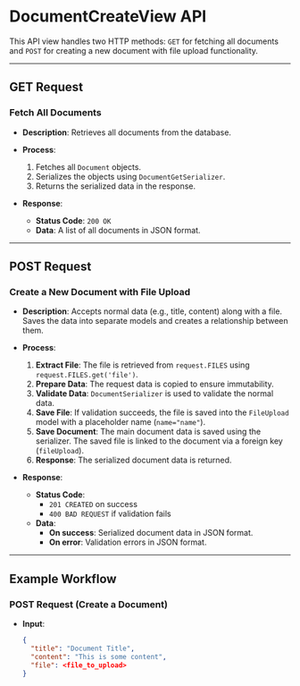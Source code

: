 # DocumentCreateView API

This API view handles two HTTP methods: `GET` for fetching all documents and `POST` for creating a new document with file upload functionality.

---

## **GET Request**

### Fetch All Documents

- **Description**: Retrieves all documents from the database.
- **Process**:

  1. Fetches all `Document` objects.
  2. Serializes the objects using `DocumentGetSerializer`.
  3. Returns the serialized data in the response.
- **Response**:

  - **Status Code**: `200 OK`
  - **Data**: A list of all documents in JSON format.

---

## **POST Request**

### Create a New Document with File Upload

- **Description**: Accepts normal data (e.g., title, content) along with a file. Saves the data into separate models and creates a relationship between them.
- **Process**:

  1. **Extract File**: The file is retrieved from `request.FILES` using `request.FILES.get('file')`.
  2. **Prepare Data**: The request data is copied to ensure immutability.
  3. **Validate Data**: `DocumentSerializer` is used to validate the normal data.
  4. **Save File**: If validation succeeds, the file is saved into the `FileUpload` model with a placeholder name (`name="name"`).
  5. **Save Document**: The main document data is saved using the serializer. The saved file is linked to the document via a foreign key (`fileUpload`).
  6. **Response**: The serialized document data is returned.
- **Response**:

  - **Status Code**:
    - `201 CREATED` on success
    - `400 BAD REQUEST` if validation fails
  - **Data**:
    - **On success**: Serialized document data in JSON format.
    - **On error**: Validation errors in JSON format.

---

## **Example Workflow**

### **POST Request** (Create a Document)

- **Input**:
  ```json
  {
    "title": "Document Title",
    "content": "This is some content",
    "file": <file_to_upload>
  }
  ```
